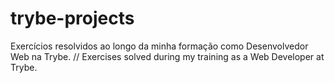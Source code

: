 # trybe-projects
Exercícios resolvidos ao longo da minha formação como Desenvolvedor Web na Trybe.  // Exercises solved during my training as a Web Developer at Trybe.

